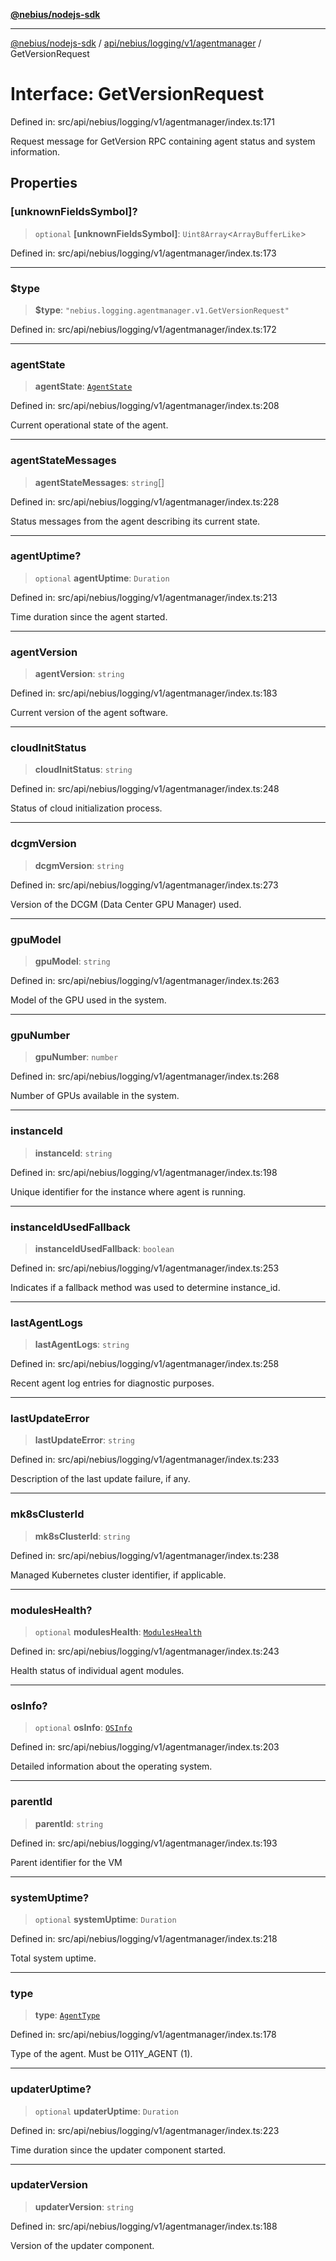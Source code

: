 [**@nebius/nodejs-sdk**](../../../../../../README.md)

***

[@nebius/nodejs-sdk](../../../../../../README.md) / [api/nebius/logging/v1/agentmanager](../README.md) / GetVersionRequest

# Interface: GetVersionRequest

Defined in: src/api/nebius/logging/v1/agentmanager/index.ts:171

Request message for GetVersion RPC containing agent status and system information.

## Properties

### \[unknownFieldsSymbol\]?

> `optional` **\[unknownFieldsSymbol\]**: `Uint8Array`\<`ArrayBufferLike`\>

Defined in: src/api/nebius/logging/v1/agentmanager/index.ts:173

***

### $type

> **$type**: `"nebius.logging.agentmanager.v1.GetVersionRequest"`

Defined in: src/api/nebius/logging/v1/agentmanager/index.ts:172

***

### agentState

> **agentState**: [`AgentState`](../type-aliases/AgentState.md)

Defined in: src/api/nebius/logging/v1/agentmanager/index.ts:208

Current operational state of the agent.

***

### agentStateMessages

> **agentStateMessages**: `string`[]

Defined in: src/api/nebius/logging/v1/agentmanager/index.ts:228

Status messages from the agent describing its current state.

***

### agentUptime?

> `optional` **agentUptime**: `Duration`

Defined in: src/api/nebius/logging/v1/agentmanager/index.ts:213

Time duration since the agent started.

***

### agentVersion

> **agentVersion**: `string`

Defined in: src/api/nebius/logging/v1/agentmanager/index.ts:183

Current version of the agent software.

***

### cloudInitStatus

> **cloudInitStatus**: `string`

Defined in: src/api/nebius/logging/v1/agentmanager/index.ts:248

Status of cloud initialization process.

***

### dcgmVersion

> **dcgmVersion**: `string`

Defined in: src/api/nebius/logging/v1/agentmanager/index.ts:273

Version of the DCGM (Data Center GPU Manager) used.

***

### gpuModel

> **gpuModel**: `string`

Defined in: src/api/nebius/logging/v1/agentmanager/index.ts:263

Model of the GPU used in the system.

***

### gpuNumber

> **gpuNumber**: `number`

Defined in: src/api/nebius/logging/v1/agentmanager/index.ts:268

Number of GPUs available in the system.

***

### instanceId

> **instanceId**: `string`

Defined in: src/api/nebius/logging/v1/agentmanager/index.ts:198

Unique identifier for the instance where agent is running.

***

### instanceIdUsedFallback

> **instanceIdUsedFallback**: `boolean`

Defined in: src/api/nebius/logging/v1/agentmanager/index.ts:253

Indicates if a fallback method was used to determine instance_id.

***

### lastAgentLogs

> **lastAgentLogs**: `string`

Defined in: src/api/nebius/logging/v1/agentmanager/index.ts:258

Recent agent log entries for diagnostic purposes.

***

### lastUpdateError

> **lastUpdateError**: `string`

Defined in: src/api/nebius/logging/v1/agentmanager/index.ts:233

Description of the last update failure, if any.

***

### mk8sClusterId

> **mk8sClusterId**: `string`

Defined in: src/api/nebius/logging/v1/agentmanager/index.ts:238

Managed Kubernetes cluster identifier, if applicable.

***

### modulesHealth?

> `optional` **modulesHealth**: [`ModulesHealth`](ModulesHealth.md)

Defined in: src/api/nebius/logging/v1/agentmanager/index.ts:243

Health status of individual agent modules.

***

### osInfo?

> `optional` **osInfo**: [`OSInfo`](OSInfo.md)

Defined in: src/api/nebius/logging/v1/agentmanager/index.ts:203

Detailed information about the operating system.

***

### parentId

> **parentId**: `string`

Defined in: src/api/nebius/logging/v1/agentmanager/index.ts:193

Parent identifier for the VM

***

### systemUptime?

> `optional` **systemUptime**: `Duration`

Defined in: src/api/nebius/logging/v1/agentmanager/index.ts:218

Total system uptime.

***

### type

> **type**: [`AgentType`](../type-aliases/AgentType.md)

Defined in: src/api/nebius/logging/v1/agentmanager/index.ts:178

Type of the agent. Must be O11Y_AGENT (1).

***

### updaterUptime?

> `optional` **updaterUptime**: `Duration`

Defined in: src/api/nebius/logging/v1/agentmanager/index.ts:223

Time duration since the updater component started.

***

### updaterVersion

> **updaterVersion**: `string`

Defined in: src/api/nebius/logging/v1/agentmanager/index.ts:188

Version of the updater component.
